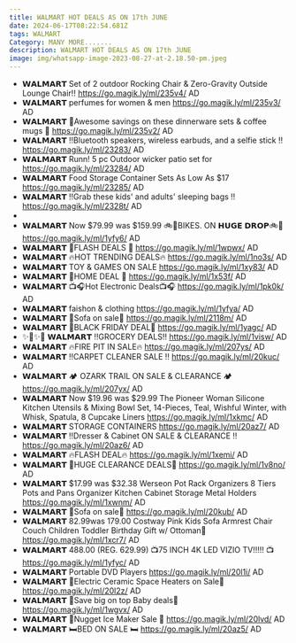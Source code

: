 ```yaml
---
title: WALMART HOT DEALS AS ON 17th JUNE
date: 2024-06-17T08:22:54.681Z
tags: WALMART
Category: MANY MORE.......
description: WALMART HOT DEALS AS ON 17th JUNE
image: img/whatsapp-image-2023-08-27-at-2.18.50-pm.jpeg
---
```

* 𝗪𝗔𝗟𝗠𝗔𝗥𝗧
   Set of 2 outdoor Rocking Chair & Zero-Gravity Outside Lounge Chair!!
  https://go.magik.ly/ml/235v4/
  AD
* 𝗪𝗔𝗟𝗠𝗔𝗥𝗧
  perfumes  for women & men
   https://go.magik.ly/ml/235v3/
  AD
* 𝗪𝗔𝗟𝗠𝗔𝗥𝗧
  🌟Awesome savings on these dinnerware sets & coffee mugs 🌟
  https://go.magik.ly/ml/235v2/
  AD
* 𝗪𝗔𝗟𝗠𝗔𝗥𝗧
  ‼️Bluetooth speakers, wireless earbuds, and a selfie stick ‼️ https://go.magik.ly/ml/23283/
  AD
* 𝗪𝗔𝗟𝗠𝗔𝗥𝗧
  Runn! 5 pc Outdoor wicker patio set for https://go.magik.ly/ml/23284/
  AD
* 𝗪𝗔𝗟𝗠𝗔𝗥𝗧
  Food Storage Container Sets As Low As $17
  https://go.magik.ly/ml/23285/
  AD
* 𝗪𝗔𝗟𝗠𝗔𝗥𝗧
  ‼️Grab these kids' and adults' sleeping bags ‼️
  https://go.magik.ly/ml/2328t/
  AD
*
* 𝗪𝗔𝗟𝗠𝗔𝗥𝗧 
  Now $79.99 was $159.99
  🚲🚴BIKES. ON
   𝗛𝗨𝗚𝗘 𝗗𝗥𝗢𝗣🚲🚴
  https://go.magik.ly/ml/1yfy6/
  AD
* 𝗪𝗔𝗟𝗠𝗔𝗥𝗧 
  🌟FLASH DEALS 🌟
  https://go.magik.ly/ml/1wpwx/
  AD
* 𝗪𝗔𝗟𝗠𝗔𝗥𝗧 
  🔥HOT TRENDING DEALS🔥
  https://go.magik.ly/ml/1no3s/
  AD
* 𝗪𝗔𝗟𝗠𝗔𝗥𝗧 
  TOY & GAMES ON SALE
  https://go.magik.ly/ml/1xy83/
  AD
* 𝗪𝗔𝗟𝗠𝗔𝗥𝗧 
  🌟HOME DEAL 🌟
  https://go.magik.ly/ml/1x53f/
  AD
* 𝗪𝗔𝗟𝗠𝗔𝗥𝗧 
  📺🎧Hot Electronic Deals📺🎧
  https://go.magik.ly/ml/1pk0k/
  AD
* 𝗪𝗔𝗟𝗠𝗔𝗥𝗧 
  faishon & clothing 
  https://go.magik.ly/ml/1yfya/
  AD
* 𝗪𝗔𝗟𝗠𝗔𝗥𝗧 
  🌟Sofa on sale🌟
  https://go.magik.ly/ml/2118m/
  AD
* 𝗪𝗔𝗟𝗠𝗔𝗥𝗧 
  🚨BLACK FRIDAY DEAL🚨 
  https://go.magik.ly/ml/1yagc/
  AD
* ✨🌟✨🌟
  𝗪𝗔𝗟𝗠𝗔𝗥𝗧 
  ‼️GROCERY DEALS‼️
  https://go.magik.ly/ml/1visw/
  AD
* 𝗪𝗔𝗟𝗠𝗔𝗥𝗧 
  🔥FIRE PIT IN SALE🔥
  https://go.magik.ly/ml/207ys/
  AD
* 𝗪𝗔𝗟𝗠𝗔𝗥𝗧 
  ‼️CARPET CLEANER SALE ‼️
  https://go.magik.ly/ml/20kuc/
  AD
* 𝗪𝗔𝗟𝗠𝗔𝗥𝗧
  🏕️ OZARK TRAIL ON SALE & CLEARANCE 🏕️
  https://go.magik.ly/ml/207yx/
  AD
* 𝗪𝗔𝗟𝗠𝗔𝗥𝗧 
  Now $19.96 was $29.99
  The Pioneer Woman Silicone Kitchen Utensils & Mixing Bowl Set, 14-Pieces, Teal, Wishful Winter, with Whisk, Spatula, 8 Cupcake Liners
  https://go.magik.ly/ml/1xkmc/
  AD
* 𝗪𝗔𝗟𝗠𝗔𝗥𝗧 
  STORAGE CONTAINERS 
  https://go.magik.ly/ml/20az7/
  AD
* 𝗪𝗔𝗟𝗠𝗔𝗥𝗧 
  ‼️Dresser & Cabinet  ON SALE & CLEARANCE ‼️
  https://go.magik.ly/ml/20az6/
  AD
* 𝗪𝗔𝗟𝗠𝗔𝗥𝗧
  🔥FLASH DEAL🔥
  https://go.magik.ly/ml/1xemi/
  AD
* 𝗪𝗔𝗟𝗠𝗔𝗥𝗧 
  🚨HUGE  CLEARANCE DEALS🚨
  https://go.magik.ly/ml/1v8no/
  AD
* 𝗪𝗔𝗟𝗠𝗔𝗥𝗧 
  $17.99 was $32.38
  Werseon Pot Rack Organizers 8 Tiers Pots and Pans Organizer Kitchen Cabinet Storage Metal Holders
  https://go.magik.ly/ml/1xwnm/
  AD
* 𝗪𝗔𝗟𝗠𝗔𝗥𝗧 
  🌟Sofa on sale🌟
  https://go.magik.ly/ml/20kub/
  AD 
* 𝗪𝗔𝗟𝗠𝗔𝗥𝗧 
  82.99was 179.00
  Costway Pink Kids Sofa Armrest Chair Couch Children Toddler Birthday Gift w/ Ottoman💝
  https://go.magik.ly/ml/1xcr7/
  AD
*  𝗪𝗔𝗟𝗠𝗔𝗥𝗧 
  488.00 (REG. 629.99)
  📺75 INCH 4K LED VIZIO TV!!!!! 📺
  https://go.magik.ly/ml/1yfyc/
  AD
* 𝗪𝗔𝗟𝗠𝗔𝗥𝗧 
   Portable DVD Players 
  https://go.magik.ly/ml/20l1i/
  AD
* 𝗪𝗔𝗟𝗠𝗔𝗥𝗧 
  🌟Electric Ceramic Space Heaters
  on Sale🌟
  https://go.magik.ly/ml/20l2z/
  AD
* 𝗪𝗔𝗟𝗠𝗔𝗥𝗧 
  🌟Save big on top Baby deals🌟
  https://go.magik.ly/ml/1wgvx/
  AD
* 𝗪𝗔𝗟𝗠𝗔𝗥𝗧 
  🧊Nugget Ice Maker Sale 🧊
  https://go.magik.ly/ml/20lvd/
  AD
* 𝗪𝗔𝗟𝗠𝗔𝗥𝗧 
  🛏️BED ON SALE 🛏️
  https://go.magik.ly/ml/20az5/
  AD